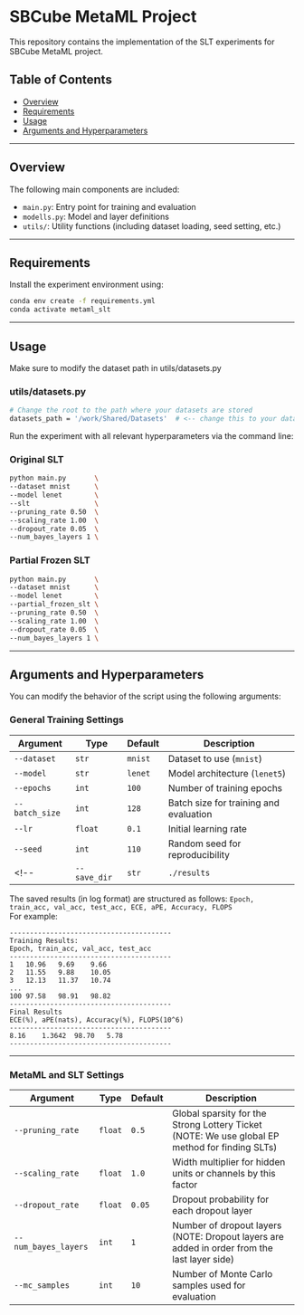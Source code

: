 # SBCube MetaML Project

This repository contains the implementation of the SLT experiments for SBCube MetaML project.

## Table of Contents

- [Overview](#overview)
- [Requirements](#requirements)
- [Usage](#usage)
- [Arguments and Hyperparameters](#arguments-and-hyperparameters)

---

## Overview

The following main components are included:
- `main.py`: Entry point for training and evaluation
- `modells.py`: Model and layer definitions
- `utils/`: Utility functions (including dataset loading, seed setting, etc.)

---

## Requirements

Install the experiment environment using:

```bash
conda env create -f requirements.yml
conda activate metaml_slt
```
<!-- 
**Note:**
Python version: `>=3.x` -->

---

## Usage
Make sure to modify the dataset path in utils/datasets.py

### utils/datasets.py
```bash
# Change the root to the path where your datasets are stored
datasets_path = '/work/Shared/Datasets'  # <-- change this to your dataset location
```

Run the experiment with all relevant hyperparameters via the command line:

### Original SLT
```bash
python main.py       \
--dataset mnist      \
--model lenet        \
--slt                \
--pruning_rate 0.50  \
--scaling_rate 1.00  \
--dropout_rate 0.05  \
--num_bayes_layers 1 \
```

### Partial Frozen SLT
```bash
python main.py       \
--dataset mnist      \
--model lenet        \
--partial_frozen_slt \
--pruning_rate 0.50  \
--scaling_rate 1.00  \
--dropout_rate 0.05  \
--num_bayes_layers 1 \
```

---

## Arguments and Hyperparameters

You can modify the behavior of the script using the following arguments:

### General Training Settings

| Argument        | Type     | Default     | Description                                                                 |
|----------------|----------|-------------|-----------------------------------------------------------------------------|
| `--dataset`     | `str`    | `mnist`     | Dataset to use (`mnist`)                                        |
| `--model`       | `str`    | `lenet`    | Model architecture (`lenet5`)                                              |
| `--epochs`      | `int`    | `100`       | Number of training epochs                                                  |
| `--batch_size`  | `int`    | `128`       | Batch size for training and evaluation                                     |
| `--lr`          | `float`  | `0.1`      | Initial learning rate                                                      |
| `--seed`        | `int`    | `110`         | Random seed for reproducibility                                            |
<!-- | `--save_dir`    | `str`    | `./results` | Directory to save logs and model checkpoints                               | -->

The saved results (in log format) are structured as follows:
`Epoch, train_acc, val_acc, test_acc, ECE, aPE, Accuracy, FLOPS` \
For example:
```
----------------------------------------
Training Results:
Epoch, train_acc, val_acc, test_acc
----------------------------------------
1	10.96	9.69	9.66
2	11.55	9.88	10.05
3	12.13	11.37	10.74
...
100	97.58	98.91	98.82
----------------------------------------
Final Results
ECE(%), aPE(nats), Accuracy(%), FLOPS(10^6)
----------------------------------------
8.16	1.3642	98.70	5.78
----------------------------------------
```

---

### MetaML and SLT Settings

| Argument           | Type     | Default | Description                                                                 |
|--------------------|----------|---------|-----------------------------------------------------------------------------|
| `--pruning_rate`   | `float`  | `0.5`   | Global sparsity for the Strong Lottery Ticket (NOTE: We use global EP method for finding SLTs) |
| `--scaling_rate`   | `float`  | `1.0`   | Width multiplier for hidden units or channels by this factor |
| `--dropout_rate`      | `float`  | `0.05`   | Dropout probability for each dropout layer |
| `--num_bayes_layers` | `int`  | `1`     | Number of dropout layers (NOTE: Dropout layers are added in order from the last layer side) |
| `--mc_samples`      | `int`    | `10`     | Number of Monte Carlo samples used for evaluation |

